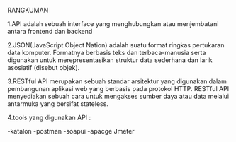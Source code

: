 RANGKUMAN

1.API adalah sebuah interface yang menghubungkan atau menjembatani antara frontend dan backend

2.JSON(JavaScript Object Nation) adalah suatu format ringkas pertukaran data komputer. Formatnya berbasis teks dan terbaca-manusia serta digunakan untuk merepresentasikan struktur data sederhana dan larik asosiatif (disebut objek).

3.RESTful API merupakan sebuah standar arsitektur yang digunakan dalam pembangunan aplikasi web yang berbasis pada protokol HTTP. RESTful API menyediakan sebuah cara untuk mengakses sumber daya atau data melalui antarmuka yang bersifat stateless. 

4.tools yang digunakan API :

-katalon
-postman
-soapui
-apacge Jmeter